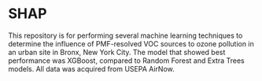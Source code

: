 # SHAP
This repository is for performing several machine learning techniques to determine the influence of PMF-resolved VOC sources to ozone pollution in an urban site in Bronx, New York City. The model that showed best performance was XGBoost, compared to Random Forest and Extra Trees models. All data was acquired from USEPA AirNow. 
